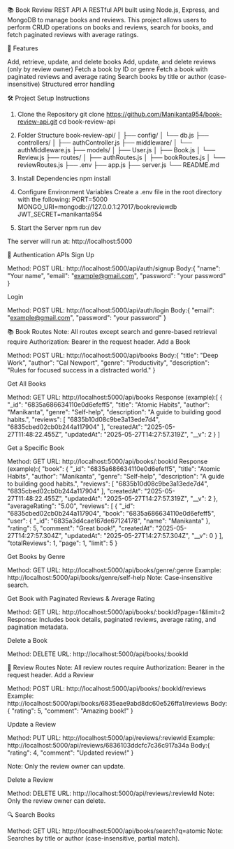 📚 Book Review REST API
A RESTful API built using Node.js, Express, and MongoDB to manage books and reviews. This project allows users to perform CRUD operations on books and reviews, search for books, and fetch paginated reviews with average ratings.

🚀 Features

Add, retrieve, update, and delete books
Add, update, and delete reviews (only by review owner)
Fetch a book by ID or genre
Fetch a book with paginated reviews and average rating
Search books by title or author (case-insensitive)
Structured error handling


🛠 Project Setup Instructions
1. Clone the Repository
git clone https://github.com/Manikanta954/book-review-api.git
cd book-review-api

2. Folder Structure
book-review-api/
│
├── config/
│   └── db.js
├── controllers/
│   ├── authController.js
├── middleware/
│   └── authMiddleware.js
├── models/
│   ├── User.js
│   ├── Book.js
│   └── Review.js
├── routes/
│   ├── authRoutes.js
│   ├── bookRoutes.js
│   └── reviewRoutes.js
├── .env
├── app.js
├── server.js
└── README.md

3. Install Dependencies
npm install

4. Configure Environment Variables
Create a .env file in the root directory with the following:
PORT=5000
MONGO_URI=mongodb://127.0.0.1:27017/bookreviewdb
JWT_SECRET=manikanta954

5. Start the Server
npm run dev

The server will run at: http://localhost:5000

🔐 Authentication APIs
Sign Up

Method: POST
URL: http://localhost:5000/api/auth/signup
Body:{
  "name": "Your name",
  "email": "example@gmail.com",
  "password": "your password"
}



Login

Method: POST
URL: http://localhost:5000/api/auth/login
Body:{
  "email": "example@gmail.com",
  "password": "your password"
}




📚 Book Routes
Note: All routes except search and genre-based retrieval require Authorization: Bearer  in the request header.
Add a Book

Method: POST
URL: http://localhost:5000/api/books
Body:{
  "title": "Deep Work",
  "author": "Cal Newport",
  "genre": "Productivity",
  "description": "Rules for focused success in a distracted world."
}



Get All Books

Method: GET
URL: http://localhost:5000/api/books
Response (example):[
  {
    "_id": "6835a686634110e0d6efeff5",
    "title": "Atomic Habits",
    "author": "Manikanta",
    "genre": "Self-help",
    "description": "A guide to building good habits.",
    "reviews": [
      "6835b10d08c9be3a13ede7d4",
      "6835cbed02cb0b244a117904"
    ],
    "createdAt": "2025-05-27T11:48:22.455Z",
    "updatedAt": "2025-05-27T14:27:57.319Z",
    "__v": 2
  }
]



Get a Specific Book

Method: GET
URL: http://localhost:5000/api/books/:bookId
Response (example):{
  "book": {
    "_id": "6835a686634110e0d6efeff5",
    "title": "Atomic Habits",
    "author": "Manikanta",
    "genre": "Self-help",
    "description": "A guide to building good habits.",
    "reviews": [
      "6835b10d08c9be3a13ede7d4",
      "6835cbed02cb0b244a117904"
    ],
    "createdAt": "2025-05-27T11:48:22.455Z",
    "updatedAt": "2025-05-27T14:27:57.319Z",
    "__v": 2
  },
  "averageRating": "5.00",
  "reviews": [
    {
      "_id": "6835cbed02cb0b244a117904",
      "book": "6835a686634110e0d6efeff5",
      "user": {
        "_id": "6835a3d4cae167de67124178",
        "name": "Manikanta"
      },
      "rating": 5,
      "comment": "Great book!",
      "createdAt": "2025-05-27T14:27:57.304Z",
      "updatedAt": "2025-05-27T14:27:57.304Z",
      "__v": 0
    }
  ],
  "totalReviews": 1,
  "page": 1,
  "limit": 5
}



Get Books by Genre

Method: GET
URL: http://localhost:5000/api/books/genre/:genre
Example: http://localhost:5000/api/books/genre/self-help
Note: Case-insensitive search.

Get Book with Paginated Reviews & Average Rating

Method: GET
URL: http://localhost:5000/api/books/:bookId?page=1&limit=2
Response: Includes book details, paginated reviews, average rating, and pagination metadata.

Delete a Book

Method: DELETE
URL: http://localhost:5000/api/books/:bookId


📝 Review Routes
Note: All review routes require Authorization: Bearer  in the request header.
Add a Review

Method: POST
URL: http://localhost:5000/api/books/:bookId/reviews
Example: http://localhost:5000/api/books/6835eae9abd8dc60e526ffa1/reviews
Body:{
  "rating": 5,
  "comment": "Amazing book!"
}



Update a Review

Method: PUT
URL: http://localhost:5000/api/reviews/:reviewId
Example: http://localhost:5000/api/reviews/6836103ddcfc7c36c917a34a
Body:{
  "rating": 4,
  "comment": "Updated review!"
}


Note: Only the review owner can update.

Delete a Review

Method: DELETE
URL: http://localhost:5000/api/reviews/:reviewId
Note: Only the review owner can delete.


🔍 Search Books

Method: GET
URL: http://localhost:5000/api/books/search?q=atomic
Note: Searches by title or author (case-insensitive, partial match).

